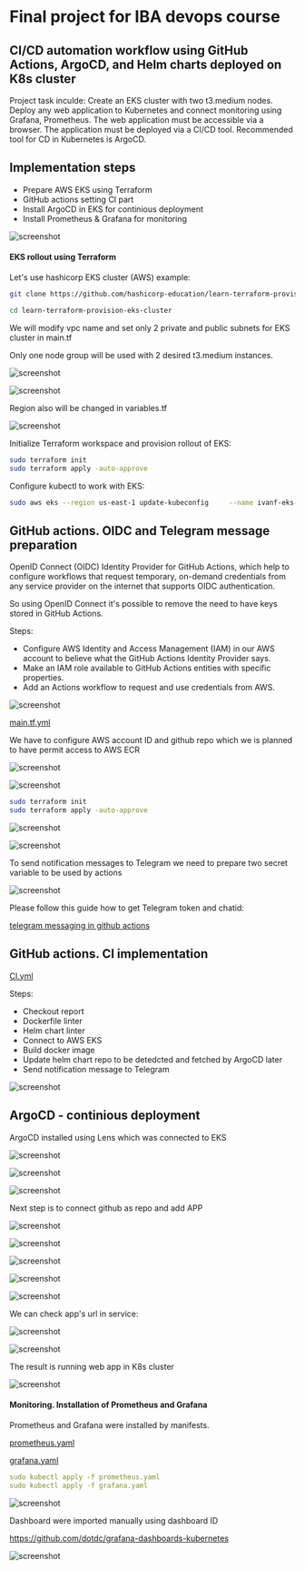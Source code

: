 # Final project for IBA devops course 


## CI/CD automation workflow using GitHub Actions, ArgoCD, and Helm charts deployed on K8s cluster

Project task inculde:
Create an EKS cluster with two t3.medium nodes. Deploy any web application to Kubernetes and connect monitoring using Grafana, Prometheus. 
The web application must be accessible via a browser. The application must be deployed via a CI/CD tool. 
Recommended tool for CD in Kubernetes is ArgoCD.

## Implementation steps

 - Prepare AWS EKS using Terraform
 - GitHub actions setting CI part
 - Install ArgoCD in EKS for continious deployment
 - Install Prometheus & Grafana for monitoring

![screenshot](./pics/flow.png)

#### EKS rollout using Terraform

Let's use hashicorp EKS cluster (AWS) example:

```bash
git clone https://github.com/hashicorp-education/learn-terraform-provision-eks-cluster

cd learn-terraform-provision-eks-cluster
```

We will modify vpc name and set only 2 private and public subnets for EKS cluster in main.tf

Only one node group will be used with 2 desired t3.medium instances.


![screenshot](./pics/maintf-1.png)

![screenshot](./pics/maintf-2.png)

Region also will be changed in variables.tf 

![screenshot](./pics/vartf.png)


Initialize Terraform workspace and provision rollout of EKS:

```bash
sudo terraform init
sudo terraform apply -auto-approve
```

Configure kubectl to work with EKS:

```bash
sudo aws eks --region us-east-1 update-kubeconfig     --name ivanf-eks-training
```

## GitHub actions. OIDC and Telegram message preparation


OpenID Connect (OIDC) Identity Provider for GitHub Actions, which help to configure workflows that request temporary, on-demand credentials from any service provider on the internet that supports OIDC authentication.

So using OpenID Connect it's possible to remove the need to have keys stored in GitHub Actions.

Steps:

 - Configure AWS Identity and Access Management (IAM) in our AWS account to believe what the GitHub Actions Identity Provider says.
 - Make an IAM role available to GitHub Actions entities with specific properties.
 - Add an Actions workflow to request and use credentials from AWS.
 
![screenshot](./pics/OIDC.png)

[main.tf.yml](https://github.com/voyager1122/IBA-DEVOPS-PROJECT/blob/main/terraform-openid/main.tf)


We have to configure AWS account ID and github repo which we is planned to have permit access to AWS ECR

![screenshot](./pics/oidc-1.png)

![screenshot](./pics/oidc-2.png)

```bash
sudo terraform init
sudo terraform apply -auto-approve
```

![screenshot](./pics/oidc-aws-iam.png)

![screenshot](./pics/oidc-aws-ecr.png)



To send notification messages to Telegram we need to prepare two secret variable to be used by actions

![screenshot](./pics/tgsecrets.png)

Please follow this guide how to get Telegram token and chatid:

[telegram messaging in github actions](https://github.com/appleboy/telegram-action)


## GitHub actions. CI implementation

[CI.yml](https://github.com/voyager1122/IBA-DEVOPS-PROJECT/blob/main/.github/workflows/main.yml)


Steps:
 - Checkout report
 - Dockerfile linter
 - Helm chart linter 
 - Connect to AWS EKS
 - Build docker image
 - Update helm chart repo to be detedcted and fetched by ArgoCD later 
 - Send notification message to Telegram
 
![screenshot](./pics/tg-message.png)
 
## ArgoCD - continious deployment

ArgoCD installed using Lens which was connected to EKS

![screenshot](./pics/lens-1.png)
 
![screenshot](./pics/lens-2.png)

![screenshot](./pics/lens-3.png)


Next step is to connect github as repo and add APP 

![screenshot](./pics/argo-connect-repo.png)

![screenshot](./pics/argo-app-svc.png)

![screenshot](./pics/argo-app-svc.png)

![screenshot](./pics/argo-app-status2.png)

![screenshot](./pics/argo-app-status.png)

We can check app's url in service:

![screenshot](./pics/argo-app-svc-url.png)

![screenshot](./pics/lens-app-svc.png)


The result is running web app in K8s cluster

![screenshot](./pics/web-app.png)

#### Monitoring. Installation of Prometheus and Grafana

Prometheus and Grafana were installed by manifests.

[prometheus.yaml](https://github.com/voyager1122/IBA-DEVOPS-PROJECT/blob/main/prometheus.yaml)

[grafana.yaml](https://github.com/voyager1122/IBA-DEVOPS-PROJECT/blob/main/grafana.yaml)

```yaml
sudo kubectl apply -f prometheus.yaml
sudo kubectl apply -f grafana.yaml
```

![screenshot](./pics/argo-prometheus-grafana.png)

Dashboard were imported manually using dashboard ID

https://github.com/dotdc/grafana-dashboards-kubernetes


![screenshot](./pics/argo-prometheus-grafana.png)



 
